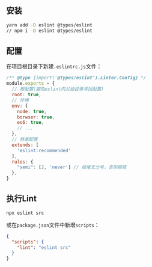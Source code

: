 ## 安装

```bash
yarn add -D eslint @types/eslint
// npm i -D eslint @types/eslint
```

## 配置

在项目根目录下新建`.eslintrc.js`文件：

```js
/** @type {import('@types/eslint').Linter.Config} */
module.exports = {
  // 根配置(避免eslint向父级目录寻找配置)
  root: true,
  // 环境
  env: {
    node: true,
    borwser: true,
    es6: true,
    // ...
  },
  // 继承配置
  extends: [
    'eslint:recommended'
  ],
  rules: {
    "semi": [2, 'never'] // 结尾无分号，否则报错
  },
}
```

## 执行Lint

```
npx eslint src
```

或在`package.json`文件中新增`scripts`：

```json
{
  "scripts": {
    "lint": "eslint src"
  }
}
```

